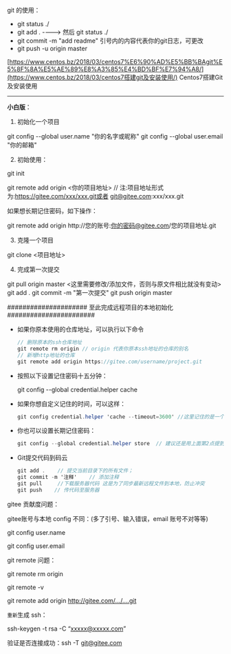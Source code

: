 git 的使用：

- git status ./
- git add .    ---->    然后 git status ./
- git commit -m "add readme"    引号内的内容代表你的git日志，可更改
- git push -u origin master



[https://www.centos.bz/2018/03/centos7%E6%90%AD%E5%BB%BAgit%E5%8F%8A%E5%AE%89%E8%A3%85%E4%BD%BF%E7%94%A8/](https://www.centos.bz/2018/03/centos7搭建git及安装使用/)   Centos7搭建Git及安装使用



---



**小白版**：

1. 初始化一个项目

git config --global user.name "你的名字或昵称"
git config --global user.email "你的邮箱"

2. 初始使用：

git init 

git remote add origin <你的项目地址> // 注:项目地址形式为:https://gitee.com/xxx/xxx.git或者 git@gitee.com:xxx/xxx.git

如果想长期记住密码，如下操作：

git remote add origin http://您的账号:你的密码@gitee.com/您的项目地址.git

3. 克隆一个项目

git clone <项目地址>

4. 完成第一次提交

git pull origin master
<这里需要修改/添加文件，否则与原文件相比就没有变动>
git add .
git commit -m "第一次提交"
git push origin master

##################### 至此完成远程项目的本地初始化 #######################

* 如果你原本使用的仓库地址，可以执行以下命令

  ```csharp
  // 删除原本的ssh仓库地址
  git remote rm origin // origin 代表你原本ssh地址的仓库的别名
  // 新增http地址的仓库
  git remote add origin https://gitee.com/username/project.git
  ```

- 按照以下设置记住密码十五分钟：

  git config --global credential.helper cache

- 如果你想自定义记住的时间，可以这样：	

  ```csharp
  git config credential.helper 'cache --timeout=3600' //这里记住的是一个小时，如需其他时间，请修改3600为你想修改的时间，单位是秒
  ```

- 你也可以设置长期记住密码：

  ```csharp
  git config --global credential.helper store  // 建议还是用上面第2点提到的记住密码方式，方便多项目操作
  ```

- Git提交代码到码云

  ```csharp
  git add .    // 提交当前目录下的所有文件；
  git commit -m '注释'    // 添加注释
  git pull     //下载服务器代码 这是为了同步最新远程文件到本地，防止冲突
  git push    // 传代码至服务器
  ```







gitee 贡献度问题：

gitee账号与本地 config 不同：(多了引号、输入错误，email 账号不对等等)

git config user.name

git config user.email



git remote 问题：

git remote rm origin 

git remote -v

git remote add origin http://gitee.com/.../....git







`重新`生成 ssh：

ssh-keygen -t rsa -C “xxxxx@xxxxx.com”

验证是否连接成功：ssh -T git@gitee.com
